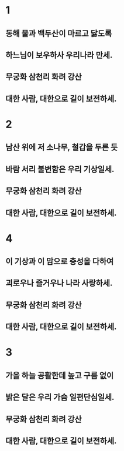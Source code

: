 # 1

## 동해 물과 백두산이 마르고 닳도록
## 하느님이 보우하사 우리나라 만세.
## 무궁화 삼천리 화려 강산
## 대한 사람, 대한으로 길이 보전하세.

# 2

## 남산 위에 저 소나무, 철갑을 두른 듯
## 바람 서리 불변함은 우리 기상일세.
## 무궁화 삼천리 화려 강산
## 대한 사람, 대한으로 길이 보전하세.


# 4

## 이 기상과 이 맘으로 충성을 다하여
## 괴로우나 즐거우나 나라 사랑하세.
## 무궁화 삼천리 화려 강산
## 대한 사람, 대한으로 길이 보전하세.

# 3

## 가을 하늘 공활한데 높고 구름 없이
## 밝은 달은 우리 가슴 일편단심일세.
## 무궁화 삼천리 화려 강산
## 대한 사람, 대한으로 길이 보전하세.